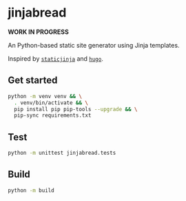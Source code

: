 # jinjabread

**WORK IN PROGRESS**

An Python-based static site generator using Jinja templates.

Inspired by [`staticjinja`](https://github.com/staticjinja/staticjinja) and [`hugo`](https://github.com/gohugoio/hugo).

## Get started

```bash
python -m venv venv && \
  . venv/bin/activate && \
  pip install pip pip-tools --upgrade && \
  pip-sync requirements.txt
```

## Test

```bash
python -m unittest jinjabread.tests
```

## Build

```bash
python -m build
```
